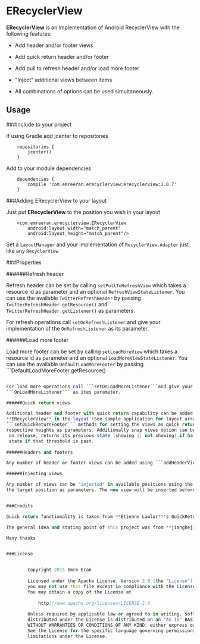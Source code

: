 ERecyclerView
=====

**ERecyclerView** is an implementation of Android RecyclerView with the following features:

* Add header and/or footer views

* Add quick return header and/or footer

* Add pull to refresh header and/or load more footer

* "Inject" additional views between items

* All combinations of options can be used simultaneously.

Usage
-----
###Include to your project

If using Gradle add jcenter to repositories

        repositories {
            jcenter()
        }

Add to your module dependencies
        
        dependencies {
            compile 'com.emreeran.erecyclerview:erecyclerview:1.0.7'
        }

###Adding ERecyclerView to your layout

Just put **ERecyclerView** to the position you wish in your layout
 
        <com.emreeran.erecyclerview.ERecyclerView
            android:layout_width="match_parent"
            android:layout_height="match_parent"/>
            
Set a ```LayoutManager``` and your implementation of ```RecyclerView.Adapter``` just like any ```RecyclerView```

###Properties

######Refresh header

Refresh header can be set by calling ```setPullToRefreshView``` which takes a resource id as parameter and an optional
```RefreshViewStateListener```. You can use the available ```TwitterRefreshHeader``` by passing ```TwitterRefreshHeader.getResource()``` and
 ```TwitterRefreshHeader.getListener()``` as parameters.
 
For refresh operations call ```setOnRefreshListener``` and give your implementation of the 
```OnRefreshListener``` as its parameter.
 
######Load more footer

Load more footer can be set by calling ```setLoadMoreView``` which takes a resource id as parameter and an optional 
```LoadMoreViewStateListener```.  You can use the available ```DefaultLoadMoreFooter``` by passing ```DefaultLoadMoreFooter.getResource()
``` as parameter.

For load more operations call ```setOnLoadMoreListener```and give your implementation of the 
```OnLoadMoreListener``` as ites parameter.

######Quick return views

Additional header and footer with quick return capability can be added to the layout. These views should be put on top of the 
**ERecyclerView** in the layout (See sample application for layout arrangement example). Use ```setQuickReturnHeader``` and 
```setQuickReturnFooter``` methods for setting the views as quick return. These methods takes the corresponding views and their 
respective heights as parameters. Additionally snap views option can be set by ```setQuickReturnViewsSnapable``` method. Snapping views
 on release, returns its previous state (showing || not showing) if half of its height is not past scrolling, and changes to its next 
 state if that threshold is past.
  
######Headers and footers

Any number of header or footer views can be added using ```addHeaderView``` and ```addFooterView``` methods respectively.

######Injecting views

Any number of views can be "injected" in available positions using the ```injectView``` method which takes the view to be injected and 
the target position as parameters. The new view will be inserted before the view that is in the target position.


###Credits

Quick return functionality is taken from **Etienne Lawlor**'s QuickReturn project https://github.com/lawloretienne/QuickReturn

The general idea and stating point of this project was from **jianghejie**'s XRecyclerView https://github.com/jianghejie/XRecyclerView

Many thanks


###License


        Copyright 2015 Emre Eran
        
        Licensed under the Apache License, Version 2.0 (the "License");
        you may not use this file except in compliance with the License.
        You may obtain a copy of the License at
        
            http://www.apache.org/licenses/LICENSE-2.0
        
        Unless required by applicable law or agreed to in writing, software
        distributed under the License is distributed on an "AS IS" BASIS,
        WITHOUT WARRANTIES OR CONDITIONS OF ANY KIND, either express or implied.
        See the License for the specific language governing permissions and
        limitations under the License.

